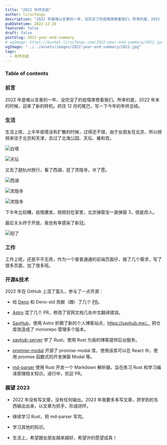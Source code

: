 ```yaml
---
title: "2022 年终总结"
author: liruifengv
description: "2022 年是难以言表的一年，没完没了的疫情席卷着我们。所幸的是，2022 年末的时候，迎来了新的转机。抓住 12 月的尾巴，写一下今年的年终总结。"
pubDatetime: 2022-12-28
featured: false
draft: false
postSlug: 2022-year-end-summary
# ogImage: https://bucket.liruifengv.com/2022-year-end-summary/2022.jpg
ogImage: "../../assets/images/2022-year-end-summary/2022.jpg"
tags:
  - 年终总结
---
```


### Table of contents

### 前言

2022 年是难以言表的一年，没完没了的疫情席卷着我们。所幸的是，2022 年末的时候，迎来了新的转机。抓住 12 月的尾巴，写一下今年的年终总结。

### 生活

生活上呢，上半年疫情没有扩散的时候，过得还不错，由于女朋友在北京，所以频频来往于北京和天津，去过了北海公园、天坛、雍和宫。

![白塔](https://bucket.liruifengv.com/2022-year-end-summary/baita.jpg)

![天坛](https://bucket.liruifengv.com/2022-year-end-summary/tiantan.jpg)

又去了趟杭州旅行，看了西湖，逛了灵隐寺，许了愿。

![西湖](https://bucket.liruifengv.com/2022-year-end-summary/xihu.jpg)

![灵隐寺](https://bucket.liruifengv.com/2022-year-end-summary/lingyin.jpg)

![灵隐寺](https://bucket.liruifengv.com/2022-year-end-summary/lingyin2.jpg)

下半年比较糟，疫情爆发，频频封在家里，北京弹窗宝一直弹窗 3，很是烦人。

最后关头终于开放，我也有幸感染了新冠。

![阳了](https://bucket.liruifengv.com/2022-year-end-summary/kangyuan.jpg)

### 工作

工作上呢，还是平平无奇，作为一个普普通通的前端页面仔，做了几个需求，写了很多页面，加了很多班。

### 开源&技术

2022 年在 GitHub 上混了蛮久，参与了一点开源：

- 给 [Deno](https://github.com/denoland) 和 Deno-std 贡献（蹭）了几个 [PR](https://github.com/denoland/deno/issues?q=author%3Aliruifengv)。

- [Astro](https://github.com/withastro/astro) 混了几个 PR，修改了官网文档几处中文翻译错误。

- [SayHub](https://github.com/liruifengv/sayhub)，使用 Astro 折腾了新的个人博客站点，https://sayhub.me/。 把仓库改造成了 monorepo 管理多个版本。

- [sayhub-server](https://github.com/liruifengv/sayhub-server) 学了 Rust。使用 Rust 为我的博客提供后台服务。

- [promise-modal](https://github.com/liruifengv/promise-modal) 开源了 promise-modal 库，使用该库可以在 React 中，使用 promise 函数式的开发弹窗 Modal 等。

- [md-parser](https://github.com/liruifengv/md-parser) 使用 Rust 开发一个 Markdown 解析器，旨在练习 Rust 和学习编译原理相关知识。进行中，欢迎 PR。

### 展望 2023

- 2022 年没有写文章，没有任何输出。2023 年我要多多写文章，把学到的东西输出出来，以文章为抓手，形成闭环。

- 继续学习 Rust，把 md-parser 写完。

- 学习其他的知识。

- 生活上，希望跟女朋友越来越好，希望许的愿望成真！
